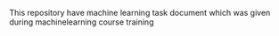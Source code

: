 This repository have machine learning task document which was given during machinelearning course training
